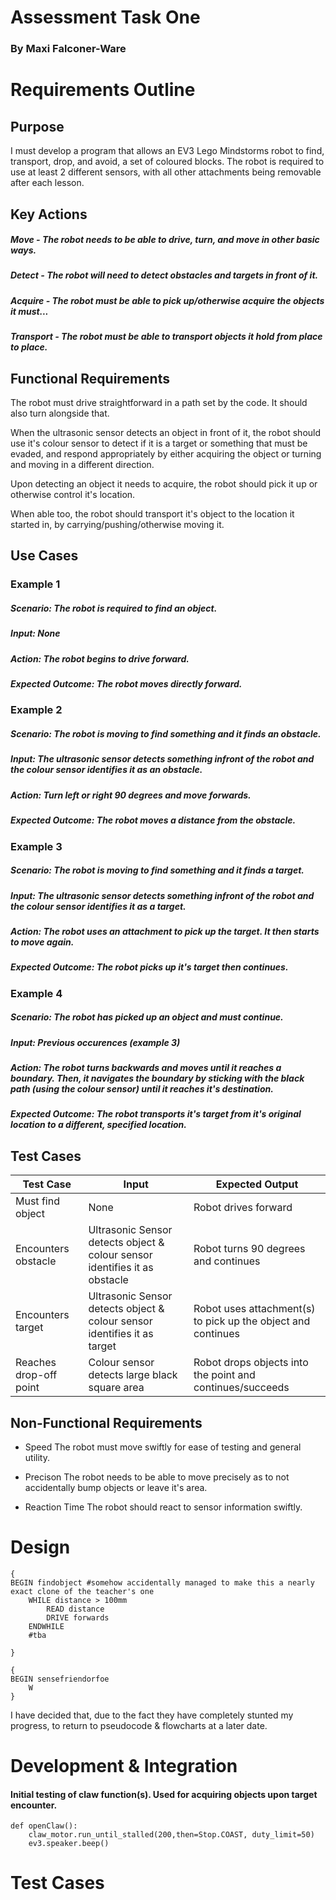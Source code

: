 # Assessment Task One
### By Maxi Falconer-Ware


# Requirements Outline
## Purpose

I must develop a program that allows an EV3 Lego Mindstorms robot to find, transport, drop, and avoid, a set of coloured blocks.
The robot is required to use at least 2 different sensors, with all other attachments being removable after each lesson.

## Key Actions

##### Move - The robot needs to be able to drive, turn, and move in other basic ways.
##### Detect - The robot will need to detect obstacles and targets in front of it.
##### Acquire - The robot must be able to pick up/otherwise acquire the objects it must...
##### Transport - The robot must be able to transport objects it hold from place to place.

## Functional Requirements

The robot must drive straightforward in a path set by the code. It should also turn alongside that.

When the ultrasonic sensor detects an object in front of it, the robot should use it's colour sensor to detect if it is a target or something that must be evaded, and respond appropriately by either acquiring the object or turning and moving in a different direction.

Upon detecting an object it needs to acquire, the robot should pick it up or otherwise control it's location.

When able too, the robot should transport it's object to the location it started in, by carrying/pushing/otherwise moving it.


## Use Cases


### Example 1


##### Scenario: The robot is required to find an object.

##### Input: None

##### Action: The robot begins to drive forward.

##### Expected Outcome: The robot moves directly forward.



### Example 2


##### Scenario: The robot is moving to find something and it finds an obstacle.

##### Input: The ultrasonic sensor detects something infront of the robot and the colour sensor identifies it as an obstacle.

##### Action: Turn left or right 90 degrees and move forwards.

##### Expected Outcome: The robot moves a distance from the obstacle.


### Example 3


##### Scenario: The robot is moving to find something and it finds a target.

##### Input: The ultrasonic sensor detects something infront of the robot and the colour sensor identifies it as a target.

##### Action: The robot uses an attachment to pick up the target. It then starts to move again.

##### Expected Outcome: The robot picks up it's target then continues.


### Example 4


##### Scenario: The robot has picked up an object and must continue.

##### Input: Previous occurences (example 3)

##### Action: The robot turns backwards and moves until it reaches a boundary. Then, it navigates the boundary by sticking with the black path (using the colour sensor) until it reaches it's destination.

##### Expected Outcome: The robot transports it's target from it's original location to a different, specified location.



## Test Cases

| Test Case | Input     | Expected Output   |
|---------- |---------- |----------------   |
|Must find object      |None           |Robot drives forward                 |
|        Encounters obstacle   | Ultrasonic Sensor detects object & colour sensor identifies it as obstacle   |   Robot turns 90 degrees and continues                |
|Encounters target   |Ultrasonic Sensor detects object & colour sensor identifies it as target           |    Robot uses attachment(s) to pick up the object and continues               |
|Reaches drop-off point         |  Colour sensor detects large black square area         |   Robot drops objects into the point and continues/succeeds                |



## Non-Functional Requirements


- Speed
The robot must move swiftly for ease of testing and general utility.

- Precison
The robot needs to be able to move precisely as to not accidentally bump objects or leave it's area.

- Reaction Time
The robot should react to sensor information swiftly.





# Design


```
{
BEGIN findobject #somehow accidentally managed to make this a nearly exact clone of the teacher's one 
    WHILE distance > 100mm
        READ distance
        DRIVE forwards
    ENDWHILE
    #tba

}
```

```
{
BEGIN sensefriendorfoe
    W
}
```

I have decided that, due to the fact they have completely stunted my progress, to return to pseudocode & flowcharts at a later date.





# Development & Integration

#### Initial testing of claw function(s). Used for acquiring objects upon target encounter.

```
def openClaw(): 
    claw_motor.run_until_stalled(200,then=Stop.COAST, duty_limit=50)
    ev3.speaker.beep()
```




# Test Cases
